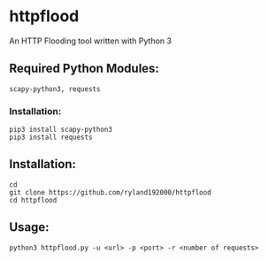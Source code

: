 # httpflood
An HTTP Flooding tool written with Python 3
## Required Python Modules:
```
scapy-python3, requests
```
### Installation:
```
pip3 install scapy-python3
pip3 install requests
```
## Installation:
```
cd
git clone https://github.com/ryland192000/httpflood
cd httpflood
```
## Usage:
```
python3 httpflood.py -u <url> -p <port> -r <number of requests>
```
